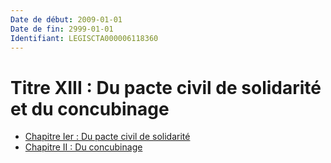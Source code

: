 ```yaml
---
Date de début: 2009-01-01
Date de fin: 2999-01-01
Identifiant: LEGISCTA000006118360
---
```


<h1>Titre XIII : Du pacte civil de solidarité et du concubinage</h1>

- [Chapitre Ier : Du pacte civil de solidarité](chapitre_ier/README.md)
- [Chapitre II : Du concubinage](chapitre_ii/README.md)
